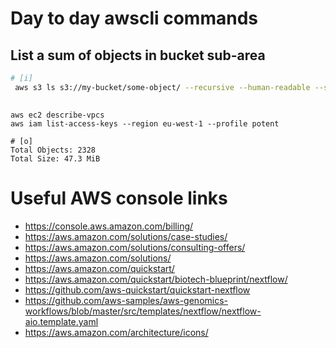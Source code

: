 # Day to day awscli commands


## List a sum of objects in bucket sub-area

```bash
# [i]
 aws s3 ls s3://my-bucket/some-object/ --recursive --human-readable --summarize | awk '{$1=$1}1' | tail -n 2

```

## 

```
aws ec2 describe-vpcs 
aws iam list-access-keys --region eu-west-1 --profile potent
```


```
# [o]
Total Objects: 2328
Total Size: 47.3 MiB
```


# Useful AWS console links

- https://console.aws.amazon.com/billing/
- https://aws.amazon.com/solutions/case-studies/
- https://aws.amazon.com/solutions/consulting-offers/
- https://aws.amazon.com/solutions/
- https://aws.amazon.com/quickstart/
- https://aws.amazon.com/quickstart/biotech-blueprint/nextflow/
- https://github.com/aws-quickstart/quickstart-nextflow
- https://github.com/aws-samples/aws-genomics-workflows/blob/master/src/templates/nextflow/nextflow-aio.template.yaml
- https://aws.amazon.com/architecture/icons/
